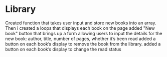 # Library

Created function that takes user input and store new books into an array.
Then i created a loops that displays each book on the page
added "New book" button that brings up a form allowing users to input the details for the new book: author, title, number of pages, whether it’s been read
added a button on each book’s display to remove the book from the library.
added a button on each book’s display to change the read status
 